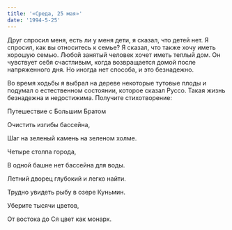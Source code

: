 ```yaml
---
title: '«Среда, 25 мая»'
date: '1994-5-25'
---
```


Друг спросил меня, есть ли у меня дети, я сказал, что детей нет. Я спросил, как вы относитесь к семье? Я сказал, что также хочу иметь хорошую семью. Любой занятый человек хочет иметь теплый дом. Он чувствует себя счастливым, когда возвращается домой после напряженного дня. Но иногда нет способа, и это безнадежно.

Во время ходьбы я выбрал на дереве некоторые тутовые плоды и подумал о естественном состоянии, которое сказал Руссо. Такая жизнь безнадежна и недостижима. Получите стихотворение:

Путешествие с Большим Братом

Очистить изгибы бассейна,

Шаг на зеленый камень на зеленом холме.

Четыре столпа города,

В одной башне нет бассейна для воды.

Летний дворец глубокий и легко найти.

Трудно увидеть рыбу в озере Куньмин.

Уберите тысячи цветов,

От востока до Ся цвет как монарх.

